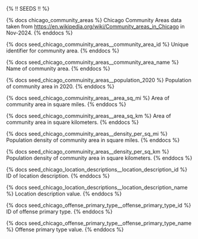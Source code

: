{% !! SEEDS !! %}

{% docs chicago_community_areas %}
Chicago Community Areas data taken from <https://en.wikipedia.org/wiki/Community_areas_in_Chicago> in Nov-2024.
{% enddocs %}

{% docs seed_chicago_commuinity_areas__community_area_id %}
Unique identifier for community area.
{% enddocs %}

{% docs seed_chicago_commuinity_areas__community_area_name %}
Name of community area.
{% enddocs %}

{% docs seed_chicago_commuinity_areas__population_2020 %}
Population of community area in 2020.
{% enddocs %}

{% docs seed_chicago_commuinity_areas__area_sq_mi %}
Area of community area in square miles.
{% enddocs %}

{% docs seed_chicago_commuinity_areas__area_sq_km %}
Area of community area in square kilometers.
{% enddocs %}

{% docs seed_chicago_commuinity_areas__density_per_sq_mi %}
Population density of community area in square miles.
{% enddocs %}

{% docs seed_chicago_commuinity_areas__density_per_sq_km %}
Population density of community area in square kilometers.
{% enddocs %}

{% docs seed_chicago_location_descriptions__location_description_id %}
ID of location description.
{% enddocs %}

{% docs seed_chicago_location_descriptions__location_description_name %}
Location description value.
{% enddocs %}

{% docs seed_chicago_offense_primary_type__offense_primary_type_id %}
ID of offense primary type.
{% enddocs %}

{% docs seed_chicago_offense_primary_type__offense_primary_type_name %}
Offense primary type value.
{% enddocs %}
